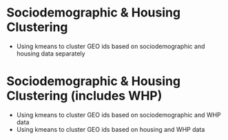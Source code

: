 # Sociodemographic & Housing Clustering
- Using kmeans to cluster GEO ids based on sociodemographic and housing data separately

# Sociodemographic & Housing Clustering (includes WHP)
- Using kmeans to cluster GEO ids based on sociodemographic and WHP data
- Using kmeans to cluster GEO ids based on housing and WHP data
